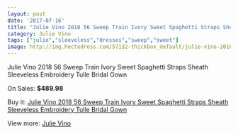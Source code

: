 ```yaml
---
layout: post
date: '2017-07-16'
title: "Julie Vino 2018 56 Sweep Train Ivory Sweet Spaghetti Straps Sheath Sleeveless Embroidery Tulle Bridal Gown"
category: Julie Vino
tags: ["julie","sleeveless","dresses","sweep","sweet"]
image: http://img.hectodress.com/57132-thickbox_default/julie-vino-2018-56-sweep-train-ivory-sweet-spaghetti-straps-sheath-sleeveless-embroidery-tulle-bridal-gown.jpg
---
```

Julie Vino 2018 56 Sweep Train Ivory Sweet Spaghetti Straps Sheath Sleeveless Embroidery Tulle Bridal Gown

On Sales: **$489.98**
<a href="https://www.hectodress.com/julie-vino/17786-julie-vino-2018-56-sweep-train-ivory-sweet-spaghetti-straps-sheath-sleeveless-embroidery-tulle-bridal-gown.html"><amp-img layout="responsive" width="600" height="600" src="//img.hectodress.com/57132-thickbox_default/julie-vino-2018-56-sweep-train-ivory-sweet-spaghetti-straps-sheath-sleeveless-embroidery-tulle-bridal-gown.jpg" alt="Julie Vino 2018 56 Sweep Train Ivory Sweet Spaghetti Straps Sheath Sleeveless Embroidery Tulle Bridal Gown 0" /></a>
<a href="https://www.hectodress.com/julie-vino/17786-julie-vino-2018-56-sweep-train-ivory-sweet-spaghetti-straps-sheath-sleeveless-embroidery-tulle-bridal-gown.html"><amp-img layout="responsive" width="600" height="600" src="//img.hectodress.com/57134-thickbox_default/julie-vino-2018-56-sweep-train-ivory-sweet-spaghetti-straps-sheath-sleeveless-embroidery-tulle-bridal-gown.jpg" alt="Julie Vino 2018 56 Sweep Train Ivory Sweet Spaghetti Straps Sheath Sleeveless Embroidery Tulle Bridal Gown 1" /></a>
<a href="https://www.hectodress.com/julie-vino/17786-julie-vino-2018-56-sweep-train-ivory-sweet-spaghetti-straps-sheath-sleeveless-embroidery-tulle-bridal-gown.html"><amp-img layout="responsive" width="600" height="600" src="//img.hectodress.com/57133-thickbox_default/julie-vino-2018-56-sweep-train-ivory-sweet-spaghetti-straps-sheath-sleeveless-embroidery-tulle-bridal-gown.jpg" alt="Julie Vino 2018 56 Sweep Train Ivory Sweet Spaghetti Straps Sheath Sleeveless Embroidery Tulle Bridal Gown 2" /></a>

Buy it: [Julie Vino 2018 56 Sweep Train Ivory Sweet Spaghetti Straps Sheath Sleeveless Embroidery Tulle Bridal Gown](https://www.hectodress.com/julie-vino/17786-julie-vino-2018-56-sweep-train-ivory-sweet-spaghetti-straps-sheath-sleeveless-embroidery-tulle-bridal-gown.html "Julie Vino 2018 56 Sweep Train Ivory Sweet Spaghetti Straps Sheath Sleeveless Embroidery Tulle Bridal Gown")

View more: [Julie Vino](https://www.hectodress.com/356-julie-vino "Julie Vino")